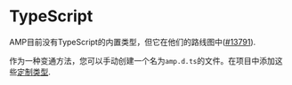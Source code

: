 # TypeScript

AMP目前没有TypeScript的内置类型，但它在他们的路线图中([#13791](https://github.com/ampproject/amphtml/issues/13791)).

作为一种变通方法，您可以手动创建一个名为`amp.d.ts`的文件。在项目中添加这些[定制类型](https://stackoverflow.com/a/50601125).
